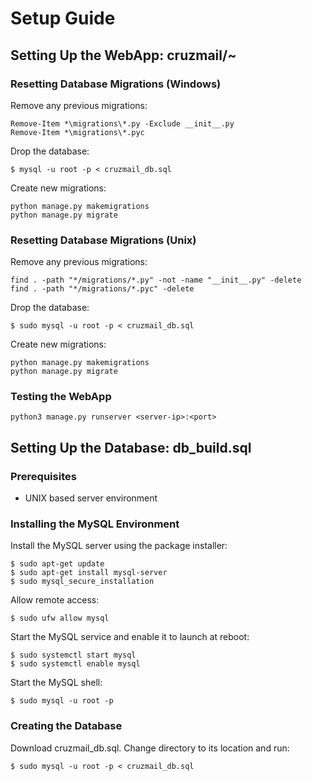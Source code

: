 # Setup Guide

## Setting Up the WebApp: cruzmail/~

### Resetting Database Migrations (Windows)

Remove any previous migrations:
```
Remove-Item *\migrations\*.py -Exclude __init__.py
Remove-Item *\migrations\*.pyc
```

Drop the database:
```
$ mysql -u root -p < cruzmail_db.sql
```

Create new migrations:
```
python manage.py makemigrations
python manage.py migrate
```

### Resetting Database Migrations (Unix)

Remove any previous migrations:
```
find . -path "*/migrations/*.py" -not -name "__init__.py" -delete
find . -path "*/migrations/*.pyc" -delete
```

Drop the database:
```
$ sudo mysql -u root -p < cruzmail_db.sql
```

Create new migrations:
```
python manage.py makemigrations
python manage.py migrate
```

### Testing the WebApp
```
python3 manage.py runserver <server-ip>:<port>
```



## Setting Up the Database: db_build.sql

### Prerequisites
* UNIX based server environment

### Installing the MySQL Environment

Install the MySQL server using the package installer:
```
$ sudo apt-get update
$ sudo apt-get install mysql-server
$ sudo mysql_secure_installation
```

Allow remote access:
```
$ sudo ufw allow mysql
```

Start the MySQL service and enable it to launch at reboot:
```
$ sudo systemctl start mysql
$ sudo systemctl enable mysql
```

Start the MySQL shell:
```
$ sudo mysql -u root -p
```

### Creating the Database

Download cruzmail_db.sql. Change directory to its location and run:
```
$ sudo mysql -u root -p < cruzmail_db.sql
```